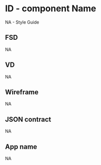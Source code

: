 # ID - component Name
NA - Style Guide

## FSD
NA

## VD
NA

## Wireframe
NA

## JSON contract
NA

## App name
NA
